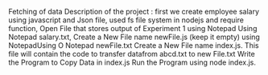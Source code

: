 Fetching of data
Description of the project :
first we create employee salary using javascript and Json file,
used fs file system in nodejs and require function,
Open File that stores output of Experiment 1 using Notepad Using Notepad salary.txt,
Create a New File name newFile.js (keep it empty) using NotepadUsing O Notepad newFile.txt Create a New File name index.js.
This file will contain the code to transfer datafrom abcd.txt to new File.txt Write the Program to Copy Data in index.js Run the Program using node index.js.
